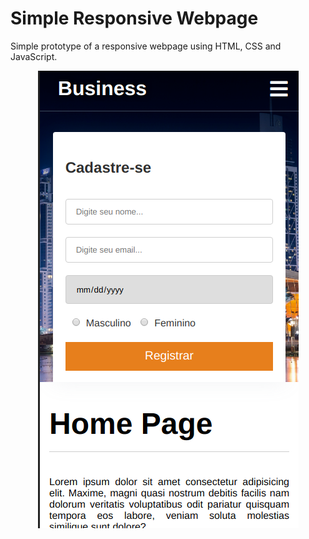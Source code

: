 # Simple Responsive Webpage
Simple prototype of a responsive webpage using HTML, CSS and JavaScript.

<p align="center" alt="screenshot">
  <img src="https://github.com/vitordutra/simple-responsive-webpage/blob/master/assets/images/screenshot.png">
</p>
